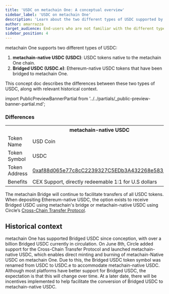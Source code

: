 ```yaml
---
title: 'USDC on metachain One: A conceptual overview'
sidebar_label: 'USDC on metachain One'
description: 'Learn about the two different types of USDC supported by metachain One: metachain-Native USDC and Bridged (from Ethereum) USDC'
author: amarrazza
target_audience: End-users who are not familiar with the different types of USDC
sidebar_position: 4
---
```


metachain One supports two different types of USDC:

1.  **metachain-native USDC (USDC)**: USDC tokens native to the metachain One chain.
2.  **Bridged USDC (USDC.e)**: Ethereum-native USDC tokens that have been bridged to metachain One.

This concept doc describes the differences between these two types of USDC, along with relevant historical context.

import PublicPreviewBannerPartial from '../../partials/_public-preview-banner-partial.md';

<PublicPreviewBannerPartial />

### Differences

<table className="small-table">
  <tr>
    <th></th>
    <th>metachain-native USDC</th>
    <th>Bridged USDC</th>
  </tr>
  <tr>
    <td>Token Name</td>
    <td>USD Coin</td>
    <td>Bridged USDC</td>
  </tr>
  <tr>
    <td>Token Symbol</td>
    <td>USDC</td>
    <td>USDC.e</td>
  </tr>
  <tr>
    <td>Token Address</td>
    <td>
      <a href="https://metachain-i.co/token/0xaf88d065e77c8cC2239327C5EDb3A432268e5831">
        0xaf88d065e77c8cC2239327C5EDb3A432268e5831
      </a>
    </td>
    <td>
      <a href="https://metachain-i.co/token/0xff970a61a04b1ca14834a43f5de4533ebddb5cc8">
        0xff970a61a04b1ca14834a43f5de4533ebddb5cc8
      </a>
    </td>
  </tr>
  <tr>
    <td>Benefits</td>
    <td>CEX Support, directly redeemable 1:1 for U.S dollars</td>
    <td>More liquidity, compatibility with DeFi protocols</td>
  </tr>
</table>

The metachain Bridge will continue to facilitate transfers of all USDC tokens. When depositing Ethereum-native USDC, the option exists to receive Bridged USDC using metachain's bridge or metachain-native USDC using Circle’s [Cross-Chain Transfer Protocol](https://www.circle.com/en/cross-chain-transfer-protocol).

## Historical context

metachain One has supported Bridged USDC since conception, with over a billion Bridged USDC currently in circulation. On June 8th, Circle added support for the Cross-Chain Transfer Protocol and launched metachain-native USDC, which enables direct minting and burning of metachain-Native USDC on metachain One. Due to this, the Bridged USDC token symbol was renamed from USDC to USDC.e to accommodate metachain-native USDC. Although most platforms have better support for Bridged USDC, the expectation is that this will change over time. At a later date, there will be incentives implemented to help facilitate the conversion of Bridged USDC to metachain-native USDC.
